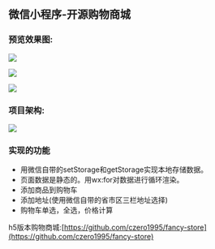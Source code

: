 ## 微信小程序-开源购物商城

### 预览效果图:

![](https://user-gold-cdn.xitu.io/2018/1/23/16121be5d8775a48?w=760&h=1328&f=png&s=553923)

![](https://user-gold-cdn.xitu.io/2018/1/23/16121be7d4633eb9?w=750&h=1270&f=png&s=204477)

![](https://user-gold-cdn.xitu.io/2018/1/23/16121be9face786e?w=742&h=1322&f=png&s=356430)

### 项目架构:

![](https://user-gold-cdn.xitu.io/2018/1/23/16121be406c54747?w=1926&h=1242&f=png&s=339036)

### 实现的功能
* 用微信自带的setStorage和getStorage实现本地存储数据。
* 页面数据是静态的。用wx:for对数据进行循环渲染。
* 添加商品到购物车
* 添加地址(使用微信自带的省市区三栏地址选择)
* 购物车单选，全选，价格计算

h5版本购物商城:[https://github.com/czero1995/fancy-store](https://github.com/czero1995/fancy-store)